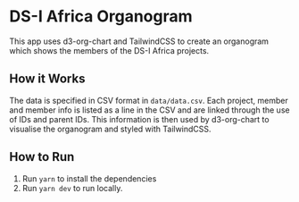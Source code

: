 # DS-I Africa Organogram

This app uses d3-org-chart and TailwindCSS to create an organogram which shows the members of the DS-I Africa projects.

## How it Works

The data is specified in CSV format in `data/data.csv`. Each project, member and member info is listed as a line in the CSV and are linked through the use of IDs and parent IDs. This information is then used by d3-org-chart to visualise the organogram and styled with TailwindCSS.

## How to Run

1. Run `yarn` to install the dependencies
2. Run `yarn dev` to run locally.
